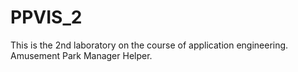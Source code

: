 # PPVIS_2
This is the 2nd laboratory on the course of application engineering. Amusement Park Manager Helper.
